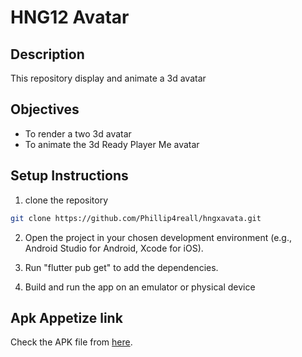 # HNG12 Avatar

## Description

This repository display and animate a 3d avatar

## Objectives

- To render a two 3d avatar
- To animate the 3d Ready Player Me avatar

## Setup Instructions

1. clone the repository

  ```sh
  git clone https://github.com/Phillip4reall/hngxavata.git
  ```

2. Open the project in your chosen development environment (e.g., Android Studio for Android, Xcode for iOS).

3. Run "flutter pub get" to add the dependencies.

4. Build and run the app on an emulator or physical device

## Apk Appetize link

Check the APK file from [here](https://appetize.io/embed/b_7h76vmrrgq7fwivodaajgiemay).



